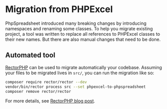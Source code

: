 # Migration from PHPExcel

PhpSpreadsheet introduced many breaking changes by introducing
namespaces and renaming some classes. To help you migrate existing
project, a tool was written to replace all references to PHPExcel
classes to their new names. But there are also manual changes that
need to be done.

## Automated tool

[RectorPHP](https://github.com/rectorphp/rector) can be used to migrate
automatically your codebase. Assuming your files to be migrated lives
in `src/`, you can run the migration like so:

```sh
composer require rector/rector --dev
vendor/bin/rector process src --set phpexcel-to-phpspreadsheet
composer remove rector/rector
```

For more details, see
[RectorPHP blog post](https://getrector.org/blog/2020/04/16/how-to-migrate-from-phpexcel-to-phpspreadsheet-with-rector-in-30-minutes).
